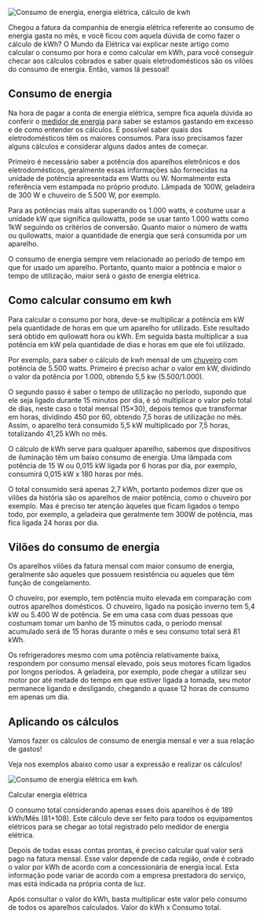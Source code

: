 







![Consumo de energia, energia elétrica, cálculo de kwh](https://www.mundodaeletrica.com.br/wp-content/uploads/2020/10/como-calcular-em-kwh.jpg)



Chegou a fatura da companhia de energia elétrica referente ao consumo de energia gasta no mês, e você ficou com aquela dúvida de como fazer o cálculo de kWh? O Mundo da Elétrica vai explicar neste artigo como calcular o consumo por hora e como calcular em kWh, para você conseguir checar aos cálculos cobrados e saber quais eletrodomésticos são os vilões do consumo de energia. Então, vamos lá pessoal!

## Consumo de energia

Na hora de pagar a conta de energia elétrica, sempre fica aquela dúvida ao conferir o [medidor de energia](https://www.mundodaeletrica.com.br/medidor-de-energia-eletrica-tipos-caracteristicas/) para saber se estamos gastando em excesso e de como entender os cálculos. É possível saber quais dos eletrodomésticos têm os maiores consumos. Para isso precisamos fazer alguns cálculos e considerar alguns dados antes de começar.

Primeiro é necessário saber a potência dos aparelhos eletrônicos e dos eletrodomésticos, geralmente essas informações são fornecidas na unidade de potência apresentada em Watts ou W. Normalmente esta referência vem estampada no próprio produto. Lâmpada de 100W, geladeira de 300 W e chuveiro de 5.500 W, por exemplo.

Para as potências mais altas superando os 1.000 watts, é costume usar a unidade kW que significa quilowatts, pode se usar tanto 1.000 watts como 1kW seguindo os critérios de conversão. Quanto maior o número de watts ou quilowatts, maior a quantidade de energia que será consumida por um aparelho.

O consumo de energia sempre vem relacionado ao período de tempo em que for usado um aparelho. Portanto, quanto maior a potência e maior o tempo de utilização, maior será o gasto de energia elétrica.

## Como calcular consumo em kwh

Para calcular o consumo por hora, deve-se multiplicar a potência em kW pela quantidade de horas em que um aparelho for utilizado. Este resultado será obtido em quilowatt hora ou kWh. Em seguida basta multiplicar a sua potência em kW pela quantidade de dias e horas em que ele foi utilizado.

Por exemplo, para saber o cálculo de kwh mensal de um [chuveiro](https://www.mundodaeletrica.com.br/disjuntor-para-chuveiro-dicas-de-instalacao/) com potência de 5.500 watts. Primeiro é preciso achar o valor em kW, dividindo o valor da potência por 1.000, obtendo 5,5 kw (5.500/1.000).

O segundo passo é saber o tempo de utilização no período, supondo que ele seja ligado durante 15 minutos por dia, é só multiplicar o valor pelo total de dias, neste caso o total mensal (15×30), depois temos que transformar em horas, dividindo 450 por 60, obtendo 7,5 horas de utilização no mês. Assim, o aparelho terá consumido 5,5 kW multiplicado por 7,5 horas, totalizando 41,25 kWh no mês.

O cálculo de kWh serve para qualquer aparelho, sabemos que dispositivos de iluminação têm um baixo consumo de energia. Uma lâmpada com potência de 15 W ou 0,015 kW ligada por 6 horas por dia, por exemplo, consumirá 0,015 kW x 180 horas por mês.

O total consumido será apenas 2,7 kWh, portanto podemos dizer que os vilões da história são os aparelhos de maior potência, como o chuveiro por exemplo. Mas é preciso ter atenção àqueles que ficam ligados o tempo todo, por exemplo, a geladeira que geralmente tem 300W de potência, mas fica ligada 24 horas por dia.

## Vilões do consumo de energia

Os aparelhos vilões da fatura mensal com maior consumo de energia, geralmente são aqueles que possuem resistência ou aqueles que têm função de congelamento.

O chuveiro, por exemplo, tem potência muito elevada em comparação com outros aparelhos domésticos. O chuveiro, ligado na posição inverno tem 5,4 kW ou 5.400 W de potência. Se em uma casa com duas pessoas que costumam tomar um banho de 15 minutos cada, o período mensal acumulado será de 15 horas durante o mês e seu consumo total será 81 kWh.

Os refrigeradores mesmo com uma potência relativamente baixa, respondem por consumo mensal elevado, pois seus motores ficam ligados por longos períodos. A geladeira, por exemplo, pode chegar a utilizar seu motor por até metade do tempo em que estiver ligada a tomada, seu motor permanece ligando e desligando, chegando a quase 12 horas de consumo em apenas um dia.

## Aplicando os cálculos

Vamos fazer os cálculos de consumo de energia mensal e ver a sua relação de gastos!

Veja nos exemplos abaixo como usar a expressão e realizar os cálculos!

![Consumo de energia elétrica em kwh.](https://www.mundodaeletrica.com.br/wp-content/uploads/2020/10/consumo-kwh.jpg)

Calcular energia elétrica

O consumo total considerando apenas esses dois aparelhos é de 189 kWh/Mês (81+108). Este cálculo deve ser feito para todos os equipamentos elétricos para se chegar ao total registrado pelo medidor de energia elétrica.

Depois de todas essas contas prontas, é preciso calcular qual valor será pago na fatura mensal. Esse valor depende de cada região, onde é cobrado o valor por kWh de acordo com a concessionária de energia local. Esta informação pode variar de acordo com a empresa prestadora do serviço, mas está indicada na própria conta de luz.

Após consultar o valor do kWh, basta multiplicar este valor pelo consumo de todos os aparelhos calculados. Valor do kWh x Consumo total.